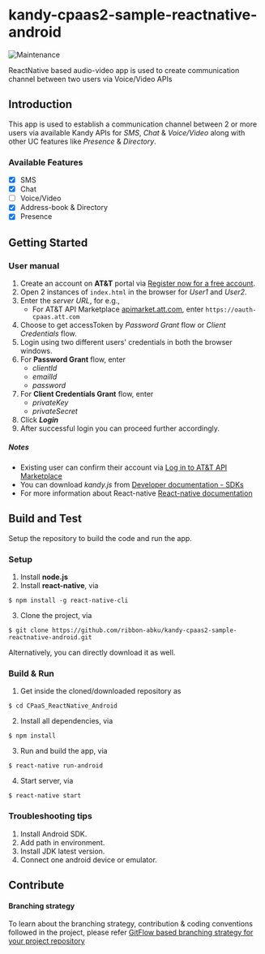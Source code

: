 # kandy-cpaas2-sample-reactnative-android

![Maintenance](https://img.shields.io/maintenance/no/2019?style=flat-square)

ReactNative based audio-video app is used to create communication channel between two users via Voice/Video APIs

## Introduction 
This app is used to establish a communication channel between 2 or more users via available Kandy APIs for *SMS*, *Chat* & *Voice/Video* along with other UC features like *Presence* & *Directory*.

### Available Features
- [x] SMS
- [x] Chat
- [ ] Voice/Video
- [x] Address-book & Directory
- [x] Presence

## Getting Started

### User manual 

1. Create an account on **AT&T** portal via [Register now for a free account](https://apimarket.att.com/signup).
2. Open 2 instances of `index.html` in the browser for *User1* and *User2*.
3. Enter the *server URL*, for e.g.,
	- For AT&T API Marketplace [apimarket.att.com](https://apimarket.att.com), enter `https://oauth-cpaas.att.com`
4. Choose to get accessToken by *Password Grant* flow or *Client Credentials* flow.
5. Login using two different users' credentials in both the browser windows.
6. For **Password Grant** flow, enter 
	- *clientId* 
	- *emailId* 
	- *password*  
7. For **Client Credentials Grant** flow, enter
	- *privateKey*
	- *privateSecret*   
8. Click ***Login***
7. After successful login you can proceed further accordingly.

##### Notes

 - Existing user can confirm their account via [Log in to AT&T API Marketplace](https://apimarket.att.com/login)
 - You can download *kandy.js* from [Developer documentation - SDKs](https://apimarket.att.com/developer/sdks/javascript)
 - For more information about React-native [React-native documentation](https://facebook.github.io/react-native/docs/getting-started)


## Build and Test
Setup the repository to build the code and run the app. 

### Setup

1. Install **node.js**
2. Install **react-native**, via
```shell
$ npm install -g react-native-cli
```
3. Clone the project, via
```shell
$ git clone https://github.com/ribbon-abku/kandy-cpaas2-sample-reactnative-android.git
```
   Alternatively, you can directly download it as well.

### Build & Run

1. Get inside the cloned/downloaded repository as 
```shell
$ cd CPaaS_ReactNative_Android   
```
2. Install all dependencies, via
```shell
$ npm install
```
3. Run and build the app, via
```shell
$ react-native run-android
```
4. Start server, via
```shell
$ react-native start
```

###  Troubleshooting tips

1.  Install Android SDK.
2.  Add path in environment.
3.  Install JDK latest version.
4.  Connect one android device or emulator.

## Contribute

#### Branching strategy

To learn about the branching strategy, contribution & coding conventions followed in the project, please refer [GitFlow based branching strategy for your project repository](https://gist.github.com/ribbon-abku/10d3fc1cff5c35a2df401196678e258a)

